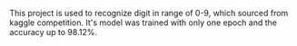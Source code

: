 This project is used to recognize digit in range of 0-9, which sourced from kaggle competition. It's model was trained with only one epoch and the accuracy up to 98.12%.
